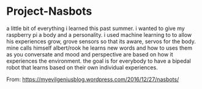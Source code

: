 # Project-Nasbots
a little bit of everything i learned this past summer. i wanted to give my raspberry pi a body and a personality. i used machine learning to to allow his experiences grow, grove sensors so that its aware, servos for the body. mine calls himself albert/rook he learns new words and how to uses them as you conversate and mood and perspective are based on how it experiences the environment. the goal is for everybody to have a bipedal robot that learns based on their own individual experiences.  

From: https://myevilgeniusblog.wordpress.com/2016/12/27/nasbots/
